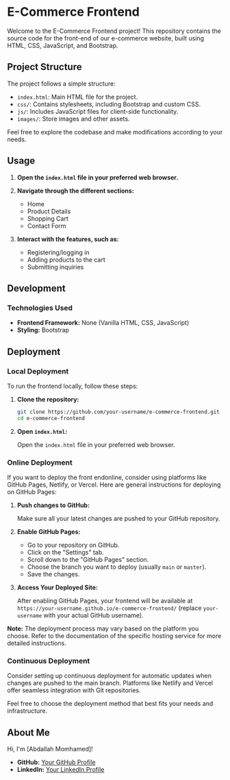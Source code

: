 # E-Commerce Frontend

Welcome to the E-Commerce Frontend project! This repository contains the source code for the front-end of our e-commerce website, built using HTML, CSS, JavaScript, and Bootstrap.

## Project Structure

The project follows a simple structure:

- `index.html`: Main HTML file for the project.
- `css/`: Contains stylesheets, including Bootstrap and custom CSS.
- `js/`: Includes JavaScript files for client-side functionality.
- `images/`: Store images and other assets.

Feel free to explore the codebase and make modifications according to your needs.

## Usage

1. **Open the `index.html` file in your preferred web browser.**

2. **Navigate through the different sections:**
   - Home
   - Product Details
   - Shopping Cart
   - Contact Form

3. **Interact with the features, such as:**
   - Registering/logging in
   - Adding products to the cart
   - Submitting inquiries

## Development

### Technologies Used

- **Frontend Framework:** None (Vanilla HTML, CSS, JavaScript)
- **Styling:** Bootstrap

## Deployment

### Local Deployment

To run the frontend locally, follow these steps:

1. **Clone the repository:**

    ```bash
    git clone https://github.com/your-username/e-commerce-frontend.git
    cd e-commerce-frontend
    ```

2. **Open `index.html`:**

    Open the `index.html` file in your preferred web browser.

### Online Deployment

If you want to deploy the front endonline, consider using platforms like GitHub Pages, Netlify, or Vercel. Here are general instructions for deploying on GitHub Pages:

1. **Push changes to GitHub:**

    Make sure all your latest changes are pushed to your GitHub repository.

2. **Enable GitHub Pages:**

    - Go to your repository on GitHub.
    - Click on the "Settings" tab.
    - Scroll down to the "GitHub Pages" section.
    - Choose the branch you want to deploy (usually `main` or `master`).
    - Save the changes.

3. **Access Your Deployed Site:**

    After enabling GitHub Pages, your frontend will be available at `https://your-username.github.io/e-commerce-frontend/` (replace `your-username` with your actual GitHub username).

**Note:** The deployment process may vary based on the platform you choose. Refer to the documentation of the specific hosting service for more detailed instructions.

### Continuous Deployment

Consider setting up continuous deployment for automatic updates when changes are pushed to the main branch. Platforms like Netlify and Vercel offer seamless integration with Git repositories.

Feel free to choose the deployment method that best fits your needs and infrastructure.


## About Me

Hi, I'm [Abdallah Momhamed]!

- **GitHub:** [Your GitHub Profile](https://github.com/3bda1137)
- **LinkedIn:** [Your LinkedIn Profile](https://www.linkedin.com/in/abdallah-mohamed-984112235/)


